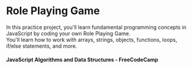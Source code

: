 <h1>Role Playing Game</h1>
In this practice project, you'll learn fundamental programming concepts in JavaScript by coding your own Role Playing Game. <br>
You'll learn how to work with arrays, strings, objects, functions, loops, if/else statements, and more.
<h4>JavaScript Algorithms and Data Structures - FreeCodeCamp</h4>
